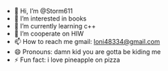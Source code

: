 - 👋 Hi, I’m @Storm611
- 👀 I’m interested in books
- 🌱 I’m currently learning c++
- 💞️ I’m cooperate on HIW
- 📫 How to reach me gmail: loni48334@gmail.com
- 😄 Pronouns: damn kid you are gotta be kiding me
- ⚡ Fun fact: i love pineapple on pizza

<!---
Storm611/Storm611 is a ✨ special ✨ repository because its `README.md` (this file) appears on your GitHub profile.
You can click the Preview link to take a look at your changes.
--->
